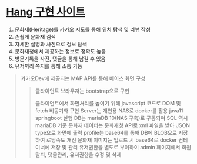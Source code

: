 # [ Hang 구현 사이트 ](http://kjnas7486.synology.me)
  

1. 문화재(Heritage)를 카카오 지도를 통해 위치 탐색 및 리뷰 작성
2. 손쉽게 문화재 검색
3. 자세한 설명과 사진으로 정보 탐색
4. 문화재청에서 제공하는 정보로 정확도 높음
5. 방문기록을 사진, 댓글을 통해 남길 수 있음
6. 유저끼리 쪽지를 통해 소통 가능



> 카카오Dev에 제공되는 MAP API를 통해 베이스 화면 구성
>> 클라이언트 브라우저는 bootstrap으로 구현
>> 
>> 클라이언트에서 화면처리를 높이기 위해 javascript 코드로 DOM 및 fetch 비동기화 구현
>> Server는 개인용 NAS로 docker를 활용 java11 springboot 실행
> DB는 mariaDB 10(NAS 구축)로 구동되며 SQL 역시 mariaDB 기준
> 문화재 데이터는 문화재청 API로 xml 파일을 받아 JSON type으로 화면에 출력
> profile는 base64를 통해 DB에 BLOB으로 저장하여 로딩속도 개선
> 문화재 이미지는 업로드 시 base64로 docker 컨테이너에 저장 및 관리
> 유저권한을 별도로 부여하여 admin 페이지에서 회원탈퇴, 댓글관리, 유저권한을 수정 및 삭제
